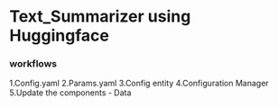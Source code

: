 # Text_Summarizer using Huggingface

### workflows

1.Config.yaml
2.Params.yaml
3.Config entity
4.Configuration Manager
5.Update the components - Data 